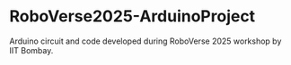 # RoboVerse2025-ArduinoProject
Arduino circuit and code developed during RoboVerse 2025 workshop by IIT Bombay.
